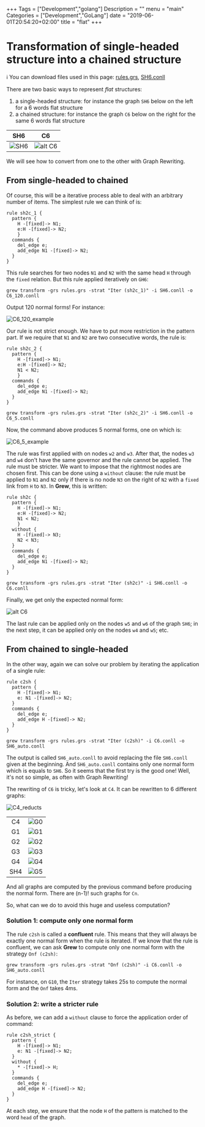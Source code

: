 +++
Tags = ["Development","golang"]
Description = ""
menu = "main"
Categories = ["Development","GoLang"]
date = "2019-06-01T20:54:20+02:00"
title = "flat"
+++

# Transformation of single-headed structure into a chained structure

:information_source: You can download files used in this page:
[rules.grs](/examples/flat/rules.grs),
[SH6.conll](/examples/flat/SH6.conll)

There are two basic ways to represent *flat* structures:

1. a single-headed structure: for instance the graph `SH6` below on the left for a 6 words flat structure
1. a chained structure: for instance the graph `C6` below on the right for the same 6 words flat structure

| SH6 |  C6 |
|:---:|:---:|
| ![SH6](/examples/flat/img/SH6.svg) | ![alt C6](/examples/flat/img/C6.svg) |

We will see how to convert from one to the other with Graph Rewriting.

## From single-headed to chained
Of course, this will be a iterative process able to deal with an arbitrary number of items.
The simplest rule we can think of is:

```grew
rule sh2c_1 {
  pattern {
    H -[fixed]-> N1;
    e:H -[fixed]-> N2;
    }
  commands {
    del_edge e;
    add_edge N1 -[fixed]-> N2;
  }
}
```

This rule searches for two nodes `N1` and `N2` with the same head `H` through the `fixed` relation.
But this rule applied iteratively on `GH6`:

 `grew transform -grs rules.grs -strat "Iter (sh2c_1)" -i SH6.conll -o C6_120.conll`

Output 120 normal forms! For instance:

![C6_120_example](/examples/flat/img/C6_120_example.svg)

Our rule is not strict enough. We have to put more restriction in the pattern part.
If we require that `N1` and `N2` are two consecutive words, the rule is:

```grew
rule sh2c_2 {
  pattern {
    H -[fixed]-> N1;
    e:H -[fixed]-> N2;
    N1 < N2;
    }
  commands {
    del_edge e;
    add_edge N1 -[fixed]-> N2;
  }
}
```

 `grew transform -grs rules.grs -strat "Iter (sh2c_2)" -i SH6.conll -o C6_5.conll`

Now, the command above produces 5 normal forms, one on which is:

![C6_5_example](/examples/flat/img/C6_5_example.svg)

The rule was first applied with on nodes `w2` and `w3`.
After that, the nodes `w3` and `w4` don't have the same governor and the rule cannot be applied.
The rule must be stricter.
We want to impose that the rightmost nodes are chosen first.
This can be done using a `without` clause: the rule must be applied to `N1` and `N2` only if there is no node `N3` on the right of `N2` with a `fixed` link from `H` to `N3`.
In **Grew**, this is written:

```grew
rule sh2c {
  pattern {
    H -[fixed]-> N1;
    e:H -[fixed]-> N2;
    N1 < N2;
    }
  without {
    H -[fixed]-> N3;
    N2 < N3;
  }
  commands {
    del_edge e;
    add_edge N1 -[fixed]-> N2;
  }
}
```

`grew transform -grs rules.grs -strat "Iter (sh2c)" -i SH6.conll -o C6.conll`

Finally, we get only the expected normal form:

![alt C6](/examples/flat/img/C6.svg)

The last rule can be applied only on the nodes `w5` and `w6` of the graph `SH6`;
in the next step, it can be applied only on the nodes `w4` and `w5`;
etc.

## From chained to single-headed
In the other way, again we can solve our problem by iterating the application of a single rule:

```grew
rule c2sh {
  pattern {
    H -[fixed]-> N1;
    e: N1 -[fixed]-> N2;
  }
  commands {
    del_edge e;
    add_edge H -[fixed]-> N2;
  }
}
```

`grew transform -grs rules.grs -strat "Iter (c2sh)" -i C6.conll -o SH6_auto.conll`

The output is called `SH6_auto.conll` to avoid replacing the file `SH6.conll` given at the beginning.
And `SH6_auto.conll` contains only one normal form which is equals to `SH6`.
So it seems that the first try is the good one! Well, it's not so simple, as often with Graph Rewriting!

The rewriting of `C6` is tricky, let's look at `C4`.
It can be rewritten to 6 different graphs:

![C4_reducts](/examples/flat/img/C4_reducts.svg)

|     |                    |
|:---:|:------------------:|
| C4  |  ![G0](/examples/flat/img/G0.svg) |
| G1  |  ![G1](/examples/flat/img/G1.svg) |
| G2  |  ![G2](/examples/flat/img/G2.svg) |
| G3  |  ![G3](/examples/flat/img/G3.svg) |
| G4  |  ![G4](/examples/flat/img/G4.svg) |
| SH4 |  ![G5](/examples/flat/img/G5.svg) |

And all graphs are computed by the previous command before producing the normal form.
There are (n-1)! such graphs for `Cn`.

So, what can we do to avoid this huge and useless computation?

### Solution 1: compute only one normal form
The rule `c2sh` is called a **confluent** rule.
This means that they will always be exactly one normal form when the rule is iterated.
If we know that the rule is confluent, we can ask **Grew** to compute only one normal form with the strategy `Onf (c2sh)`:

`grew transform -grs rules.grs -strat "Onf (c2sh)" -i C6.conll -o SH6_auto.conll`

For instance, on `G10`, the `Iter` strategy takes 25s to compute the normal form and the `Onf` takes 4ms.

### Solution 2: write a stricter rule
As before, we can add a `without` clause to force the application order of command:

```grew
rule c2sh_strict {
  pattern {
    H -[fixed]-> N1;
    e: N1 -[fixed]-> N2;
  }
  without {
    * -[fixed]-> H;
  }
  commands {
    del_edge e;
    add_edge H -[fixed]-> N2;
  }
}
```

At each step, we ensure that the node `H` of the pattern is matched to the word `head` of the graph.

